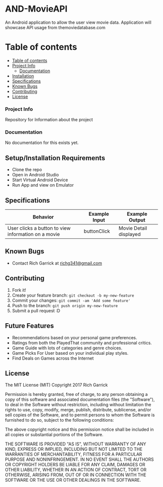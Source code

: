 # AND-MovieAPI

An Android application to allow the user view movie data.
Application will showcase API usage from themoviedatabase.com

Table of contents
=================

  * [Table of contents](#table-of-contents)
  * [Project Info](#project-info)
    * [Documentation](#documentation)
  * [Installation](#installation)
  * [Specifications](#specifications)
  * [Known Bugs](#known-bugs)
  * [Contributing](#contributing)
  * [License](#license)

### Project Info

  Repository for Information about the project

### Documentation

  No documentation for this exists yet.

## Setup/Installation Requirements

* Clone the repo
* Open in Android Studio
* Start Virtual Android Device
* Run App and view on Emulator


## Specifications

| Behavior      | Example Input         | Example Output        |
| ------------- | ------------- | ------------- |
|  User clicks a button to view information on a movie | buttonClick  | Movie Detail displayed  |


## Known Bugs
* Contact Rich Garrick at <richg341@gmail.com>

## Contributing

1. Fork it!
2. Create your feature branch: `git checkout -b my-new-feature`
3. Commit your changes: `git commit -am 'Add some feature'`
4. Push to the branch: `git push origin my-new-feature`
5. Submit a pull request :D

## Future Features

*   Recommendations based on your personal game preferences.
*   Ratings from both the PlayedThat community and professional critics.
*   Game Guide with lots of categories and genre choices.
*   Game Picks For User based on your individual play styles.
*   Find Deals on Games across the Internet


## License
The MIT License (MIT)
Copyright 2017 Rich Garrick

Permission is hereby granted, free of charge, to any person obtaining a copy of this software and associated documentation files (the "Software"), to deal in the Software without restriction, including without limitation the rights to use, copy, modify, merge, publish, distribute, sublicense, and/or sell copies of the Software, and to permit persons to whom the Software is furnished to do so, subject to the following conditions:

The above copyright notice and this permission notice shall be included in all copies or substantial portions of the Software.

THE SOFTWARE IS PROVIDED "AS IS", WITHOUT WARRANTY OF ANY KIND, EXPRESS OR IMPLIED, INCLUDING BUT NOT LIMITED TO THE WARRANTIES OF MERCHANTABILITY, FITNESS FOR A PARTICULAR PURPOSE AND NONINFRINGEMENT. IN NO EVENT SHALL THE AUTHORS OR COPYRIGHT HOLDERS BE LIABLE FOR ANY CLAIM, DAMAGES OR OTHER LIABILITY, WHETHER IN AN ACTION OF CONTRACT, TORT OR OTHERWISE, ARISING FROM, OUT OF OR IN CONNECTION WITH THE SOFTWARE OR THE USE OR OTHER DEALINGS IN THE SOFTWARE.